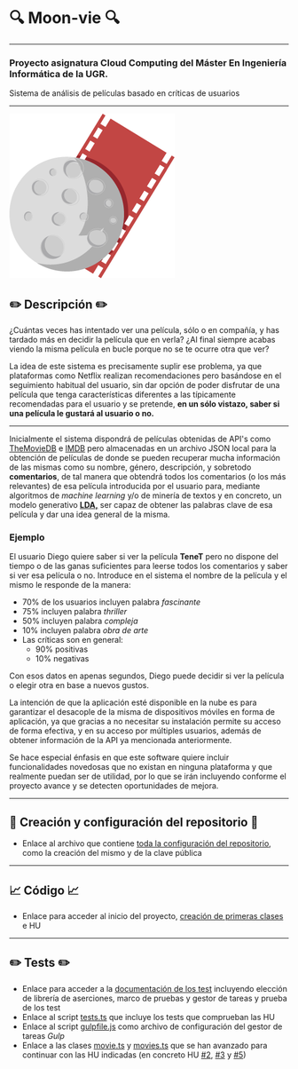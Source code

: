 # :mag: Moon-vie :mag:
---
### Proyecto asignatura Cloud Computing del Máster En Ingeniería Informática de la UGR.

Sistema de análisis de películas basado en críticas de usuarios

***

![Moon-vie](https://github.com/LCinder/Moon-vie/blob/master/docs/img/LOGO%2011.png)

## :pencil2: Descripción :pencil2:

¿Cuántas veces has intentado ver una película, sólo o en compañía, y has tardado más en decidir la película que en verla?
¿Al final siempre acabas viendo la misma película en bucle porque no se te ocurre otra que ver?

La idea de este sistema es precisamente suplir ese problema, ya que plataformas como Netflix realizan 
recomendaciones pero basándose en el seguimiento habitual del usuario, sin dar 
opción de poder disfrutar de una película que tenga características diferentes a las típicamente recomendadas para el usuario
y se pretende, **en un sólo vistazo, saber si una película le gustará al usuario o no.**

---

Inicialmente el sistema dispondrá de películas obtenidas de API's como [TheMovieDB](https://developers.themoviedb.org/)
e [IMDB](https://imdb-api.com/) pero almacenadas en un archivo JSON local para la obtención de películas de donde se pueden
recuperar mucha información de las mismas como su nombre, género, descripción, y sobretodo **comentarios**, de tal manera
que obtendrá todos los comentarios (o los más relevantes) de esa película introducida por
el usuario para, mediante algoritmos de *machine learning* y/o de minería de textos 
y en concreto, un modelo generativo **[LDA,](https://es.wikipedia.org/wiki/Latent_Dirichlet_Allocation)** ser capaz de obtener
las palabras clave de esa película y dar una idea general de la misma.

### Ejemplo
El usuario Diego quiere saber si ver la película **TeneT** pero no dispone del tiempo
o de las ganas suficientes para leerse todos los comentarios y saber si ver esa película o no.
Introduce en el sistema el nombre de la película y el mismo le responde de la manera:
- 70% de los usuarios incluyen palabra *fascinante*
- 75% incluyen palabra *thriller*
- 50% incluyen palabra *compleja*
- 10% incluyen palabra *obra de arte*
- Las críticas son en general: 
  - 90% positivas
  - 10% negativas

Con esos datos en apenas segundos, Diego puede decidir si ver la película o elegir otra
en base a nuevos gustos.

La intención de que la aplicación esté disponible en la nube es para garantizar el desacople de la misma de dispositivos móviles
en forma de aplicación, ya que gracias a no necesitar su instalación permite su acceso de forma efectiva, y
en su acceso por múltiples usuarios, además de obtener información de la API ya mencionada anteriormente.

Se hace especial énfasis en que este software quiere incluir funcionalidades novedosas que no existan en ninguna plataforma
y que realmente puedan ser de utilidad, por lo que se irán incluyendo conforme el proyecto avance y se detecten oportunidades de mejora.

***

## :rocket: Creación y configuración del repositorio :rocket:

- Enlace al archivo que contiene [toda la configuración del repositorio](https://github.com/LCinder/Moon-vie/blob/master/docs/hito0.md), como la creación del mismo 
y de la clave pública

---

## :chart_with_upwards_trend: Código :chart_with_upwards_trend:
- Enlace para acceder al inicio del proyecto, [creación de primeras clases](https://github.com/LCinder/Moon-vie/blob/master/docs/hito1-Codigo.md) e HU

---

## :pencil2: Tests :pencil2:
- Enlace para acceder a la [documentación de los test](https://github.com/LCinder/Moon-vie/blob/master/docs/hito2-Tests.md)
incluyendo elección de librería de aserciones, marco de pruebas y gestor de tareas y prueba de los test
- Enlace al script [tests.ts](https://github.com/LCinder/Moon-vie/blob/master/src/tests.ts) que incluye los tests que comprueban las HU
- Enlace al script [gulpfile.js](https://github.com/LCinder/Moon-vie/blob/master/src/gulpfile.js) como archivo de configuración del gestor de tareas *Gulp*
- Enlace a las clases [movie.ts](https://github.com/LCinder/Moon-vie/blob/master/src/movie.ts) y [movies.ts](https://github.com/LCinder/Moon-vie/blob/hito-2/src/movies.ts) que se han avanzado para continuar
con las HU indicadas (en concreto HU [#2](https://github.com/LCinder/Moon-vie/issues/2), [#3](https://github.com/LCinder/Moon-vie/issues/3) y [#5](https://github.com/LCinder/Moon-vie/issues/5))